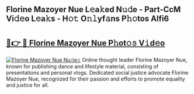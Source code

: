 ## Florine Mazoyer Nue L𝚎a𝚔ed N𝚞𝚍e - Part-CcM Vi𝚍𝚎o L𝚎a𝚔s - H𝚘𝚝 O𝚗𝚕yf𝚊ns P𝚑𝚘tos Alfi6

# <h2><a href="http://kf2ocx.oniu.top/?m=Florine+Mazoyer+Nue">🔗👉 🔴 Florine Mazoyer Nue P𝚑ot𝚘𝚜 V𝚒d𝚎o</a></h2>

[![Florine Mazoyer Nue Nu𝚍e𝚜](https://i.imgur.com/0qMVB7G.gif)](http://kf2ocx.oniu.top/?m=Florine+Mazoyer+Nue)
Online thought leader Florine Mazoyer Nue, known for publishing dance and lifestyle material, consisting of presentations and personal vlogs. Dedicated social justice advocate Florine Mazoyer Nue, recognized for their passion and efforts to promote equality and justice for all.  
